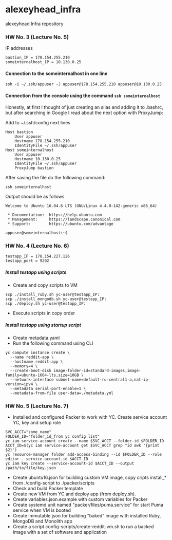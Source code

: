 # alexeyhead_infra
alexeyhead Infra repository

### HW No. 3 (Lecture No. 5)

IP addresses

```
bastion_IP = 178.154.255.210
someinternalhost_IP = 10.130.0.25

```

#### Connection to the someinternalhost in one line

```
ssh -i ~/.ssh/appuser -J appuser@178.154.255.210 appuser@10.130.0.25
```

#### Connection from the console using the command `ssh someinternalhost`

Honestly, at first I thought of just creating an alias and adding it to .bashrc, but after searching in Google I read about the next option with ProxyJump:

Add to ~/.ssh/config next lines

```
Host bastion
	User appuser
	Hostname 178.154.255.210
	IdentityFile ~/.ssh/appuser
Host someinternalhost
	User appuser
	Hostname 10.130.0.25
	IdentityFile ~/.ssh/appuser
	ProxyJump bastion
```
After saving the file do the following command:

`ssh someinternalhost`

Output should be as follows

```
Welcome to Ubuntu 16.04.6 LTS (GNU/Linux 4.4.0-142-generic x86_64)

 * Documentation:  https://help.ubuntu.com
 * Management:     https://landscape.canonical.com
 * Support:        https://ubuntu.com/advantage

appuser@someinternalhost:~$

```

### HW No. 4 (Lecture No. 6)

```
testapp_IP = 178.154.227.126
testapp_port = 9292
```

##### Install testapp using scripts

- Create and copy scripts to VM

```
scp ./install_ruby.sh yc-user@testapp_IP:
scp ./install_mongodb.sh yc-user@testapp_IP:
scp ./deploy.sh yc-user@testapp_IP:
```

- Execute scripts in copy order

##### Install testapp using startup script

- Create metadata.yaml
- Run the following command using CLI

```
yc compute instance create \
  --name reddit-app \
  --hostname reddit-app \
  --memory=4 \
  --create-boot-disk image-folder-id=standard-images,image-family=ubuntu-1604-lts,size=10GB \
  --network-interface subnet-name=default-ru-central1-a,nat-ip-version=ipv4 \
  --metadata serial-port-enable=1 \
  --metadata-from-file user-data=./metadata.yml
```
### HW No. 5 (Lecture No. 7)

- Installed and configured Packer to work with YC. Create service account YC, key and setup role

```
SVC_ACCT="some_name"
FOLDER_ID="folder_id_from yc config list"
yc iam service-account create --name $SVC_ACCT --folder-id $FOLDER_ID
ACCT_ID=$(yc iam service-account get $SVC_ACCT grep ^id awk '{print $2}')
yc resource-manager folder add-access-binding --id $FOLDER_ID --role editor --service-account-id $ACCT_ID
yc iam key create --service-account-id $ACCT_ID --output /path/to/file/key.json
```

- Create ubuntu16.json for building custom VM image, copy cripts install_* from ./config-script to ./packer/scripts
- Check and build Packer template
- Create new VM from YC and deploy app (from deploy.sh).
- Create variables.json.example with custom variables for Packer
- Create systemd unit named "packer/files/puma.service" for start Puma service when VM is booted
- Create immutable.json for building "baked" image with installed Ruby, MongoDB and Monolith app
- Create a script config-scripts/create-reddit-vm.sh to run a backed image with a set of software and application
